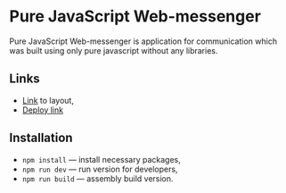 # Pure JavaScript Web-messenger

Pure JavaScript Web-messenger is application for communication which was built using only pure javascript without any libraries.

## Links

- [Link](https://www.figma.com/file/jF5fFFzgGOxQeB4CmKWTiE/Chat_external_link?node-id=0%3A1) to layout,
- [Deploy link](https://endearing-pixie-c004f3.netlify.app/)

## Installation

- `npm install` — install necessary packages,
- `npm run dev` — run version for developers,
- `npm run build` — assembly build version.
